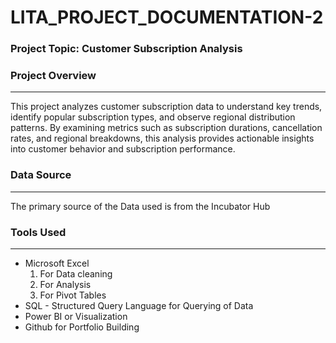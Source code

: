 # LITA_PROJECT_DOCUMENTATION-2

### Project Topic: Customer Subscription Analysis

### Project Overview
---
This project analyzes customer subscription data to understand key trends, identify popular subscription types, and observe regional distribution patterns. By examining metrics such as subscription durations, cancellation rates, and regional breakdowns, this analysis provides actionable insights into customer behavior and subscription performance. 

### Data Source 
---
The primary source of the Data used is from the Incubator Hub

### Tools Used 
---
- Microsoft Excel
    1. For Data cleaning
    2. For Analysis
    3. For Pivot Tables
- SQL - Structured Query Language for Querying of Data
- Power BI or Visualization
- Github for Portfolio Building

